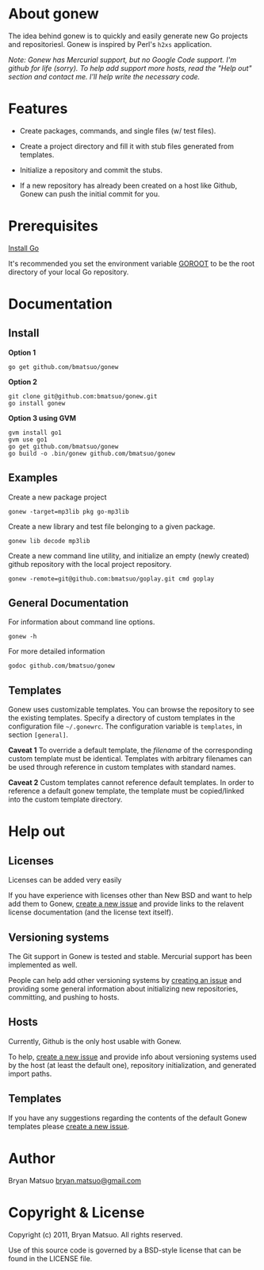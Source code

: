 [install go]: http://golang.org/doc/install.html "Install Go" 
[go environment]: http://golang.org/doc/install.html#environment "Go environment"

[issues]: https://github.com/bmatsuo/gonew/issues "Github issues"

About gonew
===========

The idea behind gonew is to quickly and easily generate new Go projects
and repositoriesl. Gonew is inspired by Perl's `h2xs` application.

*Note: Gonew has Mercurial support, but no Google Code support. I'm github for
life (sorry). To help add support more hosts, read the "Help out" section and
contact me. I'll help write the necessary code.*

Features
========

- Create packages, commands, and single files (w/ test files).

- Create a project directory and fill it with stub files generated from templates.

- Initialize a repository and commit the stubs.

- If a new repository has already been created on a host like Github, Gonew can
push the initial commit for you.

Prerequisites
=============

[Install Go](http://golang.org/doc/install.html) 

It's recommended you set the environment variable [GOROOT][go environment] to be
the root directory of your local Go repository.


Documentation
=============
Install
-------

**Option 1**

    go get github.com/bmatsuo/gonew

**Option 2**

    git clone git@github.com:bmatsuo/gonew.git
    go install gonew
    
**Option 3 using GVM**

    gvm install go1
    gvm use go1 
    go get github.com/bmatsuo/gonew
    go build -o .bin/gonew github.com/bmatsuo/gonew

Examples
--------

Create a new package project

    gonew -target=mp3lib pkg go-mp3lib

Create a new library and test file belonging to a given package.

    gonew lib decode mp3lib

Create a new command line utility, and initialize an empty (newly
created) github repository with the local project repository.

    gonew -remote=git@github.com:bmatsuo/goplay.git cmd goplay

General Documentation
---------------------

For information about command line options.

    gonew -h

For more detailed information

    godoc github.com/bmatsuo/gonew

Templates
---------

Gonew uses customizable templates. You can browse the repository to see the
existing templates. Specify a directory of custom templates in the configuration
file `~/.gonewrc`. The configuration variable is `templates`, in section
`[general]`.

**Caveat 1** To override a default template, the *filename* of the corresponding
custom template must be identical. Templates with arbitrary filenames can be used
through reference in custom templates with standard names.

**Caveat 2** Custom templates cannot reference default templates. In order to
reference a default gonew template, the template must be copied/linked into the
custom template directory.

Help out
========

Licenses
--------

Licenses can be added very easily

If you have experience with licenses other than New BSD and want to help add
them to Gonew, [create a new issue][issues] and provide links to the relavent
license documentation (and the license text itself).

Versioning systems
------------------

The Git support in Gonew is tested and stable. Mercurial support has been
implemented as well.

People can help add other versioning systems by [creating an issue][issues] and
providing some general information about initializing new repositories,
committing, and pushing to hosts.

Hosts
-----

Currently, Github is the only host usable with Gonew.

To help, [create a new issue][issues] and provide info about versioning systems
used by the host (at least the default one), repository initialization, and
generated import paths.

Templates
---------

If you have any suggestions regarding the contents of the default Gonew templates
please [create a new issue][issues].

Author
======

Bryan Matsuo <bryan.matsuo@gmail.com>

Copyright & License
===================

Copyright (c) 2011, Bryan Matsuo.
All rights reserved.

Use of this source code is governed by a BSD-style license that can be
found in the LICENSE file.

